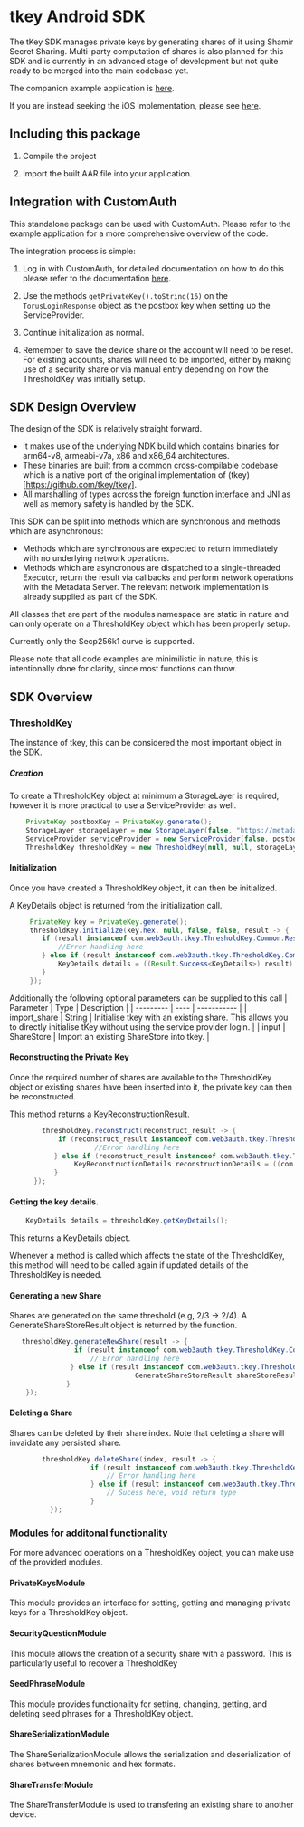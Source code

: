 # tkey Android SDK

The tKey SDK manages private keys by generating shares of it using Shamir Secret Sharing. Multi-party computation of shares is also planned for this SDK and is currently in an advanced stage of development but not quite ready to be merged into the main codebase yet.

The companion example application is [here](https://github.com/torusresearch/tkey-rust-android-example/).

If you are instead seeking the iOS implementation, please see [here](https://github.com/torusresearch/tkey-rust-ios/).

## Including this package

1. Compile the project 

2. Import the built AAR file into your application.


## Integration with CustomAuth

This standalone package can be used with CustomAuth. Please refer to the example application for a more comprehensive overview of the code.

The integration process is simple:
1. Log in with CustomAuth, for detailed documentation on how to do this please refer to the documentation [here](https://github.com/torusresearch/customauth-android-sdk).

2. Use the methods `getPrivateKey().toString(16)` on the `TorusLoginResponse` object as the postbox key when setting up the ServiceProvider.

3. Continue initialization as normal.

4. Remember to save the device share or the account will need to be reset. For existing accounts, shares will need to be imported, either by making use of a security share or via manual entry depending on how the ThresholdKey was initially setup.

## SDK Design Overview

The design of the SDK is relatively straight forward. 

* It makes use of the underlying NDK build which contains binaries for arm64-v8, armeabi-v7a, x86 and x86_64 architectures. 
* These binaries are built from a common cross-compilable codebase which is a native port of the original implementation of (tkey)[https://github.com/tkey/tkey]. 
* All marshalling of types across the foreign function interface and JNI as well as memory safety is handled by the SDK.

This SDK can be split into methods which are synchronous and methods which are asynchronous:
* Methods which are synchronous are expected to return immediately with no underlying network operations.
* Methods which are asyncronous are dispatched to a single-threaded Executor, return the result via callbacks and perform network operations with the Metadata Server. The relevant network implementation is already supplied as part of the SDK.

All classes that are part of the modules namespace are static in nature and can only operate on a ThresholdKey object which has been properly setup.

Currently only the Secp256k1 curve is supported.

Please note that all code examples are minimilistic in nature, this is intentionally done for clarity, since most functions can throw.

## SDK Overview

### ThresholdKey

The instance of tkey, this can be considered the most important object in the SDK. 

##### Creation

To create a ThresholdKey object at minimum a StorageLayer is required, however it is more practical to use a ServiceProvider as well.

```java
	PrivateKey postboxKey = PrivateKey.generate();
    StorageLayer storageLayer = new StorageLayer(false, "https://metadata.tor.us", 2);
    ServiceProvider serviceProvider = new ServiceProvider(false, postboxKey.hex);
    ThresholdKey thresholdKey = new ThresholdKey(null, null, storageLayer, serviceProvider, null, null, false, false);
```

#### Initialization

Once you have created a ThresholdKey object, it can then be initialized.

A KeyDetails object is returned from the initialization call.

```java
     PrivateKey key = PrivateKey.generate();
     thresholdKey.initialize(key.hex, null, false, false, result -> {
     	if (result instanceof com.web3auth.tkey.ThresholdKey.Common.Result.Error) {
        	//Error handling here
        } else if (result instanceof com.web3auth.tkey.ThresholdKey.Common.Result.Success) {
        	KeyDetails details = ((Result.Success<KeyDetails>) result).data;
        }
     });
```

Additionally the following optional parameters can be supplied to this call
| Parameter | Type | Description |
| --------- | ---- | ----------- |
| import_share | String | Initialise tkey with an existing share. This allows you to directly initialise tKey without using the service provider login. |
| input | ShareStore | Import an existing ShareStore into tkey. | 

#### Reconstructing the Private Key

Once the required number of shares are available to the ThresholdKey object or existing shares have been inserted into it, the private key can then be reconstructed.

This method returns a KeyReconstructionResult.

```java
		thresholdKey.reconstruct(reconstruct_result -> {
        	if (reconstruct_result instanceof com.web3auth.tkey.ThresholdKey.Common.Result.Error) {
                     //Error handling here                  
           } else if (reconstruct_result instanceof com.web3auth.tkey.ThresholdKey.Common.Result.Success) {
           		KeyReconstructionDetails reconstructionDetails = ((com.web3auth.tkey.ThresholdKey.Common.Result.Success<KeyReconstructionDetails>) reconstruct_result).data;
           }
      });                   
```

#### Getting the key details.

```java
    KeyDetails details = thresholdKey.getKeyDetails();
```

This returns a KeyDetails object.

Whenever a method is called which affects the state of the ThresholdKey, this method will need to be called again if updated details of the ThresholdKey is needed.


#### Generating a new Share

Shares are generated on the same threshold (e.g, 2/3 -> 2/4). A GenerateShareStoreResult object is returned by the function. 

```java
   thresholdKey.generateNewShare(result -> {
                if (result instanceof com.web3auth.tkey.ThresholdKey.Common.Result.Error) {
                    // Error handling here
               } else if (result instanceof com.web3auth.tkey.ThresholdKey.Common.Result.Success) {
               	               GenerateShareStoreResult shareStoreResult = ((com.web3auth.tkey.ThresholdKey.Common.Result.Success<GenerateShareStoreResult>) result).data;
              }
    });
```

#### Deleting a Share

Shares can be deleted by their share index. Note that deleting a share will invaidate any persisted share.

```java
		thresholdKey.deleteShare(index, result -> {
                    if (result instanceof com.web3auth.tkey.ThresholdKey.Common.Result.Error) {
                        // Error handling here
                    } else if (result instanceof com.web3auth.tkey.ThresholdKey.Common.Result.Success) {
                    	// Sucess here, void return type
                    }
          });
```

### Modules for additonal functionality

For more advanced operations on a ThresholdKey object, you can make use of the provided modules.

#### PrivateKeysModule

This module provides an interface for setting, getting and managing private keys for a ThresholdKey object.

#### SecurityQuestionModule

This module allows the creation of a security share with a password. This is particularly useful to recover a ThresholdKey 

#### SeedPhraseModule

This module provides functionality for setting, changing, getting, and deleting seed phrases for a ThresholdKey object.

#### ShareSerializationModule

The ShareSerializationModule allows the serialization and deserialization of shares between mnemonic and hex formats.

#### ShareTransferModule

The ShareTransferModule is used to transfering an existing share to another device.
